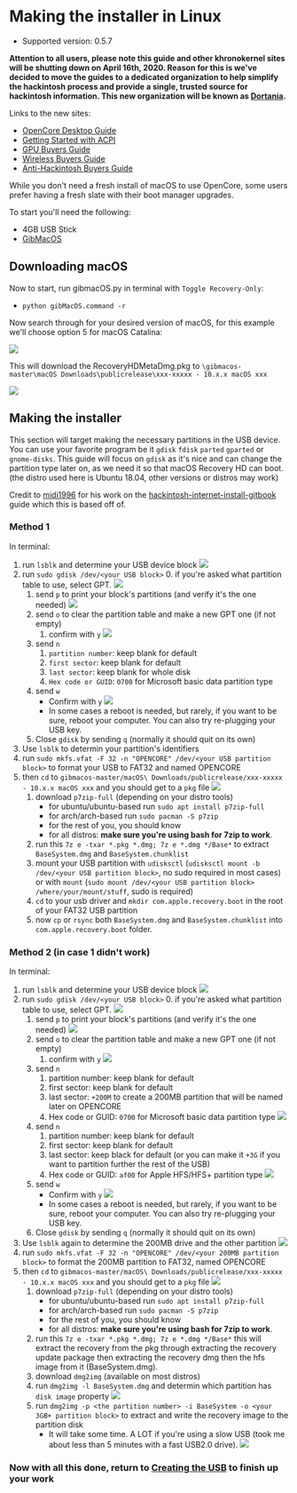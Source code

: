 # Making the installer in Linux

* Supported version: 0.5.7

**Attention to all users, please note this guide and other khronokernel sites will be shutting down on April 16th, 2020. Reason for this is we've decided to move the guides to a dedicated organization to help simplify the hackintosh process and provide a single, trusted source for hackintosh information. This new organization will be known as [Dortania](https://github.com/dortania).**

Links to the new sites:

* [OpenCore Desktop Guide](https://desktop.dortania.ml/)
* [Getting Started with ACPI](https://acpi.dortania.ml/)
* [GPU Buyers Guide](https://gpu.dortania.ml/)
* [Wireless Buyers Guide](https://wifi.dortania.ml/)
* [Anti-Hackintosh Buyers Guide](https://hardware.dortania.ml/)



While you don't need a fresh install of macOS to use OpenCore, some users prefer having a fresh slate with their boot manager upgrades.

To start you'll need the following:
* 4GB USB Stick
* [GibMacOS](https://github.com/corpnewt/gibMacOS)

## Downloading macOS

Now to start, run gibmacOS.py in terminal with `Toggle Recovery-Only`:

* `python gibMacOS.command -r`

Now search through for your desired version of macOS, for this example we'll choose option 5 for macOS Catalina:

![](https://cdn.discordapp.com/attachments/683011276938543134/688850725337563158/Screen_Shot_2020-03-15_at_2.46.39_PM.png)

This will download the RecoveryHDMetaDmg.pkg to `\gibmacos-master\macOS Downloads\publicrelease\xxx-xxxxx - 10.x.x macOS xxx`

![](https://cdn.discordapp.com/attachments/683011276938543134/688851283855409194/Screen_Shot_2020-03-15_at_2.48.54_PM.png)

## Making the installer

This section will target making the necessary partitions in the USB device. You can use your favorite program be it `gdisk` `fdisk` `parted` `gparted` or `gnome-disks`. This guide will focus on `gdisk` as it's nice and can change the partition type later on, as we need it so that macOS Recovery HD can boot. (the distro used here is Ubuntu 18.04, other versions or distros may work)

Credit to [midi1996](https://github.com/midi1996) for his work on the [hackintosh-internet-install-gitbook](https://midi1996.github.io/hackintosh-internet-install-gitbook/) guide which this is based off of.

### Method 1

In terminal:

1. run `lsblk` and determine your USB device block
   ![](https://media.discordapp.net/attachments/580631240991047701/688920468220280842/unknown.png)
2. run `sudo gdisk /dev/<your USB block>`
   0. if you're asked what partition table to use, select GPT.
      ![](https://media.discordapp.net/attachments/580631240991047701/688920849771659265/unknown.png)
   1. send `p` to print your block's partitions \(and verify it's the one needed\)
      ![](https://media.discordapp.net/attachments/580631240991047701/688921334775939093/unknown.png)
   2. send `o` to clear the partition table and make a new GPT one (if not empty)
      1. confirm with `y`
         ![](https://media.discordapp.net/attachments/580631240991047701/688921581032046659/unknown.png)
   3. send `n`
      1. `partition number`: keep blank for default
      2. `first sector`: keep blank for default
      3. `last sector`: keep blank for whole disk
      4. `Hex code or GUID`: `0700` for Microsoft basic data partition type
   4. send `w`
      * Confirm with `y`
      ![](https://media.discordapp.net/attachments/580631240991047701/688922153835692052/unknown.png)
      * In some cases a reboot is needed, but rarely, if you want to be sure, reboot your computer. You can also try re-plugging your USB key.
   6. Close `gdisk` by sending `q` (normally it should quit on its own)
3. Use `lsblk` to determin your partition's identifiers
4. run `sudo mkfs.vfat -F 32 -n "OPENCORE" /dev/<your USB partition block>` to format your USB to FAT32 and named OPENCORE
5. then `cd` to `gibmacos-master/macOS\ Downloads/publicrelease/xxx-xxxxx - 10.x.x macOS xxx` and you should get to a `pkg` file
   ![](https://media.discordapp.net/attachments/580631240991047701/688923503202009227/unknown.png)
   1. download `p7zip-full` \(depending on your distro tools\)
      * for ubuntu/ubuntu-based run `sudo apt install p7zip-full`
      * for arch/arch-based run `sudo pacman -S p7zip`
      * for the rest of you, you should know
      * for all distros: **make sure you're using bash for 7zip to work**.
   2. run this `7z e -txar *.pkg *.dmg; 7z e *.dmg */Base*` to extract `BaseSystem.dmg` and `BaseSystem.chunklist`
   3. mount your USB partition with `udisksctl` (`udisksctl mount -b /dev/<your USB partition block>`, no sudo required in most cases) or with `mount` (`sudo mount /dev/<your USB partition block> /where/your/mount/stuff`, sudo is required)
   4. `cd` to your usb driver and `mkdir com.apple.recovery.boot` in the root of your FAT32 USB partition
   5. now `cp` or `rsync` both `BaseSystem.dmg` and `BaseSystem.chunklist` into `com.apple.recovery.boot` folder.

### Method 2 (in case 1 didn't work)

In terminal:

1. run `lsblk` and determine your USB device block
   ![](https://media.discordapp.net/attachments/580631240991047701/688920468220280842/unknown.png)
2. run `sudo gdisk /dev/<your USB block>`
   0. if you're asked what partition table to use, select GPT.
      ![](https://media.discordapp.net/attachments/580631240991047701/688920849771659265/unknown.png)
   1. send `p` to print your block's partitions \(and verify it's the one needed\)
      ![](https://media.discordapp.net/attachments/580631240991047701/688921334775939093/unknown.png)
   2. send `o` to clear the partition table and make a new GPT one (if not empty)
      1. confirm with `y`
         ![](https://media.discordapp.net/attachments/580631240991047701/688921581032046659/unknown.png)
   3. send `n`
      1. partition number: keep blank for default
      2. first sector: keep blank for default
      3. last sector: `+200M` to create a 200MB partition that will be named later on OPENCORE
      4. Hex code or GUID: `0700` for Microsoft basic data partition type
      ![](https://media.discordapp.net/attachments/580631240991047701/688921775098298436/unknown.png)
   4. send `n`
      1. partition number: keep blank for default
      2. first sector: keep blank for default
      3. last sector: keep black for default \(or you can make it `+3G` if you want to partition further the rest of the USB\)
      4. Hex code or GUID: `af00` for Apple HFS/HFS+ partition type
      ![](https://media.discordapp.net/attachments/580631240991047701/688922034796757080/unknown.png)
   5. send `w`
      * Confirm with `y`
      ![](https://media.discordapp.net/attachments/580631240991047701/688922153835692052/unknown.png)
      * In some cases a reboot is needed, but rarely, if you want to be sure, reboot your computer. You can also try re-plugging your USB key.
   6. Close `gdisk` by sending `q` (normally it should quit on its own)
3. Use `lsblk` again to determine the 200MB drive and the other partition
   ![](https://media.discordapp.net/attachments/580631240991047701/688922702060585135/unknown.png)
4. run `sudo mkfs.vfat -F 32 -n "OPENCORE" /dev/<your 200MB partition block>` to format the 200MB partition to FAT32, named OPENCORE
5. then `cd` to `gibmacos-master/macOS\ Downloads/publicrelease/xxx-xxxxx - 10.x.x macOS xxx` and you should get to a `pkg` file
   ![](https://media.discordapp.net/attachments/580631240991047701/688923503202009227/unknown.png)
   1. download `p7zip-full` \(depending on your distro tools\)
      * for ubuntu/ubuntu-based run `sudo apt install p7zip-full`
      * for arch/arch-based run `sudo pacman -S p7zip`
      * for the rest of you, you should know
      * for all distros: **make sure you're using bash for 7zip to work**.
   2. run this `7z e -txar *.pkg *.dmg; 7z e *.dmg */Base*` this will extract the recovery from the pkg through extracting the recovery update package then extracting the recovery dmg then the hfs image from it (BaseSystem.dmg).
   3. download `dmg2img` (available on most distros)
   4. run `dmg2img -l BaseSystem.dmg` and determin which partition has `disk image` property
      ![](https://media.discordapp.net/attachments/580631240991047701/688928772707319891/unknown.png)
   5. run `dmg2img -p <the partition number> -i BaseSystem -o <your 3GB+ partition block>` to extract and write the recovery image to the partition disk
      * It will take some time. A LOT if you're using a slow USB (took me about less than 5 minutes with a fast USB2.0 drive).
      ![](https://media.discordapp.net/attachments/580631240991047701/688931658904502272/unknown.png)

### Now with all this done, return to [Creating the USB](/installer-guide/opencore-efi.md) to finish up your work
